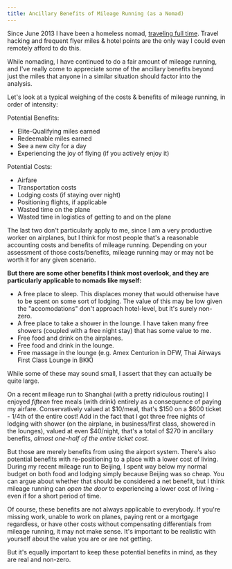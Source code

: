 ```yaml
---
title: Ancillary Benefits of Mileage Running (as a Nomad)
---
```


Since June 2013 I have been a homeless nomad, [traveling full time](http://travel.benhughes.name). Travel
hacking and frequent flyer miles & hotel points are the only way I could even remotely afford
to do this.

While nomading, I have continued to do a fair amount of mileage running, and I've
really come to appreciate some of the ancillary benefits beyond just the miles
that anyone in a similar situation should factor into the analysis. 

Let's look at a typical weighing of the costs & benefits of mileage running, in
order of intensity:

Potential Benefits:
* Elite-Qualifying miles earned
* Redeemable miles earned
* See a new city for a day
* Experiencing the joy of flying (if you actively enjoy it)

Potential Costs:
* Airfare
* Transportation costs
* Lodging costs (if staying over night)
* Positioning flights, if applicable
* Wasted time on the plane
* Wasted time in logistics of getting to and on the plane

The last two don't particularly apply to me, since I am a very productive worker on
airplanes, but I think for most people that's a reasonable accounting costs
and benefits of mileage running. Depending on your assessment of those
costs/benefits, mileage running may or may not be worth it for any given
scenario.

**But there are some other benefits I think most overlook, and they are
particularly applicable to nomads like myself:**

* A free place to sleep. This displaces money that would otherwise have to be spent on some sort of lodging. The value of this may be low given the "accomodations" don't approach hotel-level, but it's surely non-zero.
* A free place to take a shower in the lounge. I have taken many free showers (coupled with a free night stay) that has some value to me.
* Free food and drink on the airplanes.
* Free food and drink in the lounge.
* Free massage in the lounge (e.g. Amex Centurion in DFW, Thai Airways First Class Lounge in BKK)

While some of these may sound small, I assert that they can actually be quite
large.

On a recent mileage run to Shanghai (with a pretty ridiculous routing) I
enjoyed *fifteen* free meals (with drink) entirely as a consequence of paying my
airfare. Conservatively valued at $10/meal, that's $150 on a $600 ticket - 1/4th
of the entire cost! Add in the fact that I got three free nights of lodging with
shower (on the airplane, in business/first class, showered in the lounges), valued at even $40/night,
that's a total of $270 in ancillary benefits, *almost one-half of the entire
ticket cost*.

But those are merely benefits from using the airport system. There's also
potential benefits with re-positioning to a place with a lower cost of living.
During my recent mileage run to Beijing, I spent way below my normal budget on both food and
lodging simply because Beijing was so cheap. You can
argue about whether that should be considered a net benefit, but I think mileage
running can *open the door* to experiencing a lower cost of living - even if for
a short period of time.

Of course, these benefits are not always applicable to everybody. If you're
missing work, unable to work on planes, paying rent or a mortgage regardless, or
have other costs without compensating differentials from mileage
running, it may not make sense. It's important to be realistic with
yourself about the value you are or are not getting.

But it's equally important to keep these potential benefits in mind, as they
are real and non-zero.

